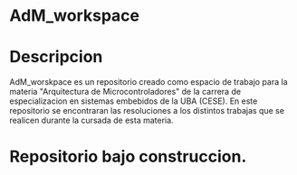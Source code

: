 # AdM_workspace

# Descripcion 

AdM_worskpace es un repositorio creado como espacio de trabajo para la materia "Arquitectura de Microcontroladores" de la carrera de especializacion en sistemas embebidos de la UBA (CESE).
En este repositorio se encontraran las resoluciones a los distintos trabajas que se realicen durante la cursada de esta materia. 


# Repositorio bajo construccion. 